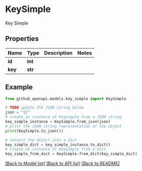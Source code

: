 # KeySimple

Key Simple

## Properties

Name | Type | Description | Notes
------------ | ------------- | ------------- | -------------
**id** | **int** |  | 
**key** | **str** |  | 

## Example

```python
from github_openapi.models.key_simple import KeySimple

# TODO update the JSON string below
json = "{}"
# create an instance of KeySimple from a JSON string
key_simple_instance = KeySimple.from_json(json)
# print the JSON string representation of the object
print(KeySimple.to_json())

# convert the object into a dict
key_simple_dict = key_simple_instance.to_dict()
# create an instance of KeySimple from a dict
key_simple_from_dict = KeySimple.from_dict(key_simple_dict)
```
[[Back to Model list]](../README.md#documentation-for-models) [[Back to API list]](../README.md#documentation-for-api-endpoints) [[Back to README]](../README.md)


